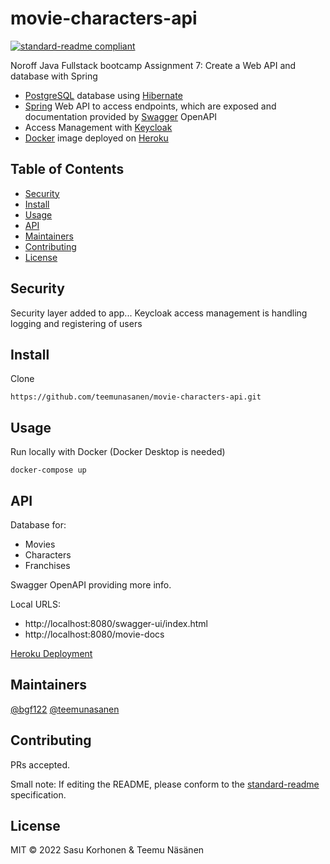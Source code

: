 # movie-characters-api

[![standard-readme compliant](https://img.shields.io/badge/standard--readme-OK-green.svg?style=flat-square)](https://github.com/RichardLitt/standard-readme)

Noroff Java Fullstack bootcamp Assignment 7: Create a Web API and database with Spring

- [PostgreSQL](https://www.postgresql.org/) database using [Hibernate](https://hibernate.org/)
- [Spring](https://spring.io/) Web API to access endpoints, which are exposed and documentation provided by [Swagger](https://swagger.io/) OpenAPI
- Access Management with [Keycloak](https://www.keycloak.org/)
- [Docker](https://www.docker.com/) image deployed on [Heroku](https://www.heroku.com/)

## Table of Contents

- [Security](#security)
- [Install](#install)
- [Usage](#usage)
- [API](#api)
- [Maintainers](#maintainers)
- [Contributing](#contributing)
- [License](#license)

## Security

Security layer added to app... 
Keycloak access management is handling logging and registering of users

## Install

Clone
```
https://github.com/teemunasanen/movie-characters-api.git
```

## Usage

Run locally with Docker (Docker Desktop is needed)
```
docker-compose up
```

## API

Database for:
- Movies
- Characters
- Franchises

Swagger OpenAPI providing more info.

Local URLS:
- http://localhost:8080/swagger-ui/index.html
- http://localhost:8080/movie-docs

[Heroku Deployment]()

## Maintainers

[@bgf122](https://github.com/bgf122)
[@teemunasanen](https://github.com/teemunasanen)

## Contributing

PRs accepted.

Small note: If editing the README, please conform to the [standard-readme](https://github.com/RichardLitt/standard-readme) specification.

## License

MIT © 2022 Sasu Korhonen & Teemu Näsänen